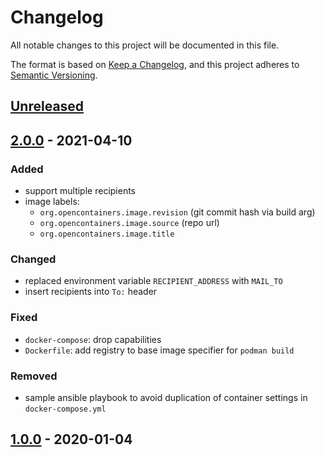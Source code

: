 # Changelog
All notable changes to this project will be documented in this file.

The format is based on [Keep a Changelog](https://keepachangelog.com/en/1.0.0/),
and this project adheres to [Semantic Versioning](https://semver.org/spec/v2.0.0.html).

## [Unreleased]

## [2.0.0] - 2021-04-10
### Added
- support multiple recipients
- image labels:
  - `org.opencontainers.image.revision` (git commit hash via build arg)
  - `org.opencontainers.image.source` (repo url)
  - `org.opencontainers.image.title`

### Changed
- replaced environment variable `RECIPIENT_ADDRESS` with `MAIL_TO`
- insert recipients into `To:` header

### Fixed
- `docker-compose`: drop capabilities
- `Dockerfile`: add registry to base image specifier for `podman build`

### Removed
- sample ansible playbook to avoid duplication of container settings in `docker-compose.yml`

## [1.0.0] - 2020-01-04

[Unreleased]: https://github.com/fphammerle/docker-onion-service-status-mail/compare/v2.0.0...HEAD
[2.0.0]: https://github.com/fphammerle/docker-onion-service-status-mail/compare/v1.0.0...v2.0.0
[1.0.0]: https://github.com/fphammerle/docker-onion-service-status-mail/tree/v1.0.0
